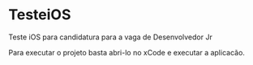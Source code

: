 # TesteiOS
Teste iOS para candidatura para a vaga de Desenvolvedor Jr 

Para executar o projeto basta abri-lo no xCode e executar a aplicacão. 
